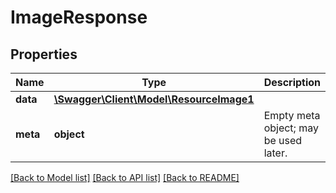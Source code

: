 # ImageResponse

## Properties
Name | Type | Description | Notes
------------ | ------------- | ------------- | -------------
**data** | [**\Swagger\Client\Model\ResourceImage1**](ResourceImage1.md) |  | [optional] 
**meta** | **object** | Empty meta object; may be used later. | [optional] 

[[Back to Model list]](../README.md#documentation-for-models) [[Back to API list]](../README.md#documentation-for-api-endpoints) [[Back to README]](../README.md)



